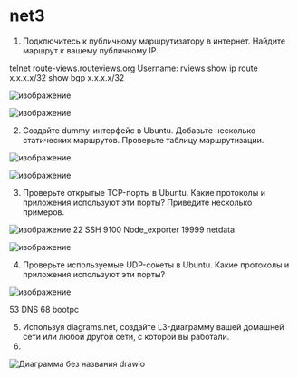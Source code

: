 # net3

   1. Подключитесь к публичному маршрутизатору в интернет. Найдите маршрут к вашему публичному IP.

telnet route-views.routeviews.org
Username: rviews
show ip route x.x.x.x/32
show bgp x.x.x.x/32

![изображение](https://github.com/Razbor/net3/assets/19568831/b82bc899-1a74-49fa-8112-0cca9835fc87)

![изображение](https://github.com/Razbor/net3/assets/19568831/dda6650c-9425-4c89-a579-7ac11c7f6643)


  2. Создайте dummy-интерфейс в Ubuntu. Добавьте несколько статических маршрутов. Проверьте таблицу маршрутизации.

![изображение](https://github.com/Razbor/net3/assets/19568831/dd09c317-5414-4a23-bf61-86e41e55646e)


![изображение](https://github.com/Razbor/net3/assets/19568831/19e1e125-302c-4124-abdb-21e03d1405fd)


  3. Проверьте открытые TCP-порты в Ubuntu. Какие протоколы и приложения используют эти порты? Приведите несколько примеров.
  
![изображение](https://github.com/Razbor/net3/assets/19568831/62b5c255-bdc1-4cfe-b94f-119a443891c9)
22 SSH
9100  Node_exporter
19999 netdata

![изображение](https://github.com/Razbor/net3/assets/19568831/fa1d7f1e-335b-407a-abdb-1ee5ff259fd7)

  4. Проверьте используемые UDP-сокеты в Ubuntu. Какие протоколы и приложения используют эти порты?
  
![изображение](https://github.com/Razbor/net3/assets/19568831/c373f945-d869-44ad-aa1f-5be156cdaa23)

53 DNS
68 bootpc

   5. Используя diagrams.net, создайте L3-диаграмму вашей домашней сети или любой другой сети, с которой вы работали.
   6. 
![Диаграмма без названия drawio](https://github.com/Razbor/net3/assets/19568831/c8c5312b-dfdc-411c-a888-a60cae435419)

